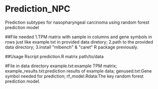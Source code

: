 # Prediction_NPC
Prediction subtypes for nasopharyngeal carcinoma using random forest prediction model 

##File needed
1.TPM matrix with sample in columns and gene symbols in rows just like example.txt in provided data diretory;
2.path to the provided data directory;
3.install "mlbench" & "caret" R package previously.

##Usage
Rscript prediction.R matrix path/to/data

#File in data directory
example.txt:example TPM matrix;
example_results.txt:prediction results of example data;
genused.txt:Gene symbol needed for prediction;
rf_model.Rdata:The key random forest prediction model.
